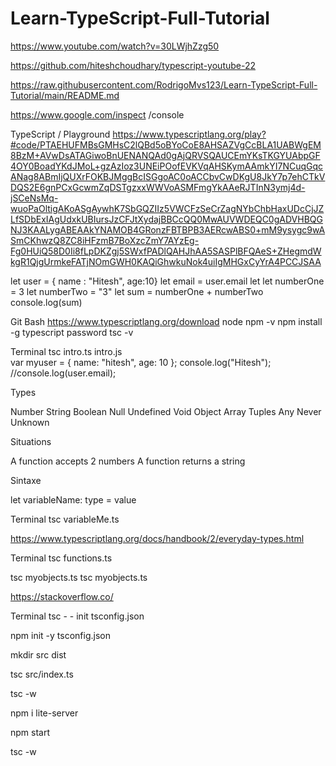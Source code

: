 # Learn-TypeScript-Full-Tutorial

https://www.youtube.com/watch?v=30LWjhZzg50

https://github.com/hiteshchoudhary/typescript-youtube-22

https://raw.githubusercontent.com/RodrigoMvs123/Learn-TypeScript-Full-Tutorial/main/README.md



https://www.google.com/inspect /console 

TypeScript / Playground 
https://www.typescriptlang.org/play?#code/PTAEHUFMBsGMHsC2lQBd5oBYoCoE8AHSAZVgCcBLA1UABWgEM8BzM+AVwDsATAGiwoBnUENANQAd0gAjQRVSQAUCEmYKsTKGYUAbpGF4OY0BoadYKdJMoL+gzAzIoz3UNEiPOofEVKVqAHSKymAAmkYI7NCuqGqcANag8ABmIjQUXrFOKBJMggBcISGgoAC0oACCbvCwDKgU8JkY7p7ehCTkVDQS2E6gnPCxGcwmZqDSTgzxxWWVoASMFmgYkAAeRJTInN3ymj4d-jSCeNsMq-wuoPaOltigAKoASgAywhK7SbGQZIIz5VWCFzSeCrZagNYbChbHaxUDcCjJZLfSDbExIAgUdxkUBIursJzCFJtXydajBBCcQQ0MwAUVWDEQC0gADVHBQGNJ3KAALygABEAAkYNAMOB4GRonzFBTBPB3AERcwABS0+mM9ysygc9wASmCKhwzQ8ZC8iHFzmB7BoXzcZmY7AYzEg-Fg0HUiQ58D0Ii8fLpDKZgj5SWxfPADlQAHJhAA5SASPlBFQAeS+ZHegmdWkgR1QjgUrmkeFATjNOmGWH0KAQiGhwkuNok4uiIgMHGxCyYrA4PCCJSAA

let user = { name : "Hitesh", age:10}
let email = user.email
let let numberOne = 3
let numberTwo = "3"
let sum = numberOne + numberTwo
console.log(sum)

Git Bash
https://www.typescriptlang.org/download
node 
npm -v
npm install -g typescript 
password 
tsc -v 

Terminal 
tsc intro.ts
      intro.js  
var myuser = { name: "hitesh", age: 10 };
console.log("Hitesh");
//console.log(user.email);
 






Types 

Number 
String 
Boolean
Null 
Undefined 
Void 
Object 
Array 
Tuples 
Any 
Never
Unknown

Situations 

A function accepts 2 numbers 
A function returns a string

Sintaxe

let variableName: type = value 

Terminal 
tsc variableMe.ts 

https://www.typescriptlang.org/docs/handbook/2/everyday-types.html


Terminal 
tsc functions.ts

tsc myobjects.ts
tsc myobjects.ts



 https://stackoverflow.co/

Terminal 
tsc - - init
 tsconfig.json 

npm init -y 
tsconfig.json 

mkdir src dist 

tsc src/index.ts

tsc -w 

npm i lite-server 

npm start 

tsc -w 

